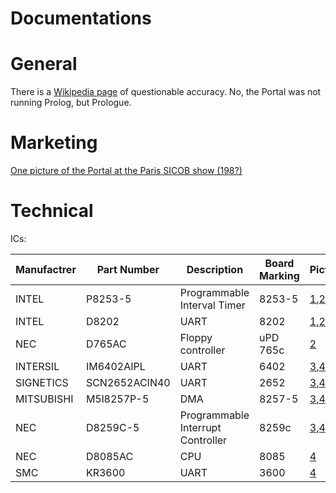 Documentations
==============

# General

There is a [Wikipedia page](https://en.wikipedia.org/wiki/Portal_(computer)) of questionable accuracy. No, the Portal was not running Prolog, but Prologue.

# Marketing

[One picture of the Portal at the Paris SICOB show (198?)](portal_au_sicob.pdf)

# Technical

ICs:

Manufactrer | Part Number | Description | Board Marking | Pictures
----------- | ----------- | ----------- | ------------- | --------
INTEL | P8253-5 | Programmable Interval Timer | 8253-5 | [1](../images/motherboard_1.jpg),[2](../images/motherboard_2.jpg)
INTEL | D8202 | UART | 8202 | [1](../images/motherboard_1.jpg),[2](../images/motherboard_2.jpg)
NEC | D765AC | Floppy controller | uPD 765c | [2](../images/motherboard_2.jpg)
INTERSIL | IM6402AIPL | UART | 6402 | [3](../images/motherboard_3.jpg),[4](../images/motherboard_4.jpg)
SIGNETICS | SCN2652ACIN40 | UART | 2652 | [3](../images/motherboard_3.jpg),[4](../images/motherboard_4.jpg)
MITSUBISHI | M5l8257P-5 | DMA | 8257-5 | [3](../images/motherboard_3.jpg),[4](../images/motherboard_4.jpg)
NEC | D8259C-5 | Programmable Interrupt Controller | 8259c | [3](../images/motherboard_3.jpg),[4](../images/motherboard_4.jpg)
NEC | D8085AC | CPU | 8085 | [4](../images/motherboard_4.jpg)
SMC | KR3600 | UART | 3600 | [4](../images/motherboard_4.jpg)
